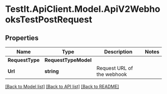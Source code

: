 # TestIt.ApiClient.Model.ApiV2WebhooksTestPostRequest

## Properties

Name | Type | Description | Notes
------------ | ------------- | ------------- | -------------
**RequestType** | **RequestTypeModel** |  | 
**Url** | **string** | Request URL of the webhook | 

[[Back to Model list]](../README.md#documentation-for-models) [[Back to API list]](../README.md#documentation-for-api-endpoints) [[Back to README]](../README.md)


